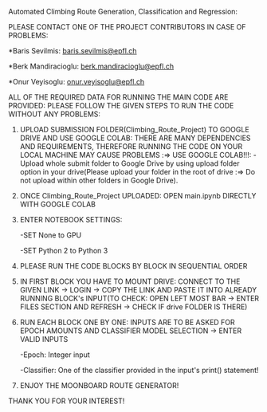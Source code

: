 Automated Climbing Route Generation, Classification and Regression:

PLEASE CONTACT ONE OF THE PROJECT CONTRIBUTORS IN CASE OF PROBLEMS: 

*Baris Sevilmis: baris.sevilmis@epfl.ch
 
*Berk Mandiracioglu: berk.mandiracioglu@epfl.ch

*Onur Veyisoglu: onur.veyisoglu@epfl.ch

ALL OF THE REQUIRED DATA FOR RUNNING THE MAIN CODE ARE PROVIDED: PLEASE FOLLOW THE GIVEN STEPS TO RUN THE CODE WITHOUT ANY PROBLEMS:

1) UPLOAD SUBMISSION FOLDER(Climbing_Route_Project) TO GOOGLE DRIVE AND USE GOOGLE COLAB: THERE ARE MANY DEPENDENCIES AND REQUIREMENTS, THEREFORE RUNNING THE CODE ON YOUR LOCAL MACHINE MAY CAUSE PROBLEMS :=> USE GOOGLE COLAB!!!: -Upload whole submit folder to Google Drive by using upload folder option in your drive(Please upload your folder in the root of drive :=> Do not upload within other folders in Google Drive).

2) ONCE Climbing_Route_Project UPLOADED: OPEN main.ipynb DIRECTLY WITH GOOGLE COLAB

3) ENTER NOTEBOOK SETTINGS: 

   -SET None to GPU
   	        
   -SET Python 2 to Python 3

4) PLEASE RUN THE CODE BLOCKS BY BLOCK IN SEQUENTIAL ORDER

5) IN FIRST BLOCK YOU HAVE TO MOUNT DRIVE: CONNECT TO THE GIVEN LINK -> LOGIN -> COPY THE LINK AND PASTE IT INTO ALREADY RUNNING BLOCK's INPUT(TO CHECK: OPEN LEFT MOST BAR -> ENTER FILES SECTION AND REFRESH -> CHECK IF drive FOLDER IS THERE)

6) RUN EACH BLOCK ONE BY ONE: INPUTS ARE TO BE ASKED FOR EPOCH AMOUNTS AND CLASSIFIER MODEL SELECTION -> ENTER VALID INPUTS

    -Epoch: Integer input
     
    -Classifier: One of the classifier provided in the input's print() statement!

7) ENJOY THE MOONBOARD ROUTE GENERATOR!

THANK YOU FOR YOUR INTEREST!
